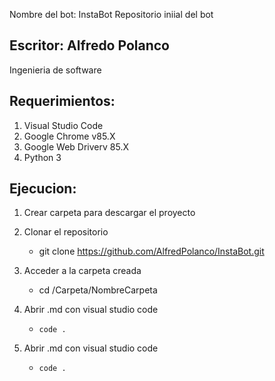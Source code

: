 Nombre del bot: InstaBot
Repositorio iniial del bot

## Escritor: Alfredo Polanco
Ingenieria de software

## Requerimientos:

1. Visual Studio Code 
2. Google Chrome v85.X
3. Google Web Driverv 85.X
3. Python 3

## Ejecucion:

1. Crear carpeta para descargar el proyecto

2. Clonar el repositorio 

    - git clone https://github.com/AlfredPolanco/InstaBot.git

3. Acceder a la carpeta creada

    - cd /Carpeta/NombreCarpeta

4. Abrir .md con visual studio code

    - `code .`
4. Abrir .md con visual studio code

    - `code .`
    
